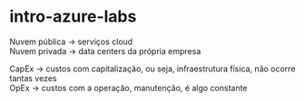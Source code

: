# intro-azure-labs

Nuvem pública -> serviços cloud <br>
Nuvem privada -> data centers da própria empresa


CapEx -> custos com capitalização, ou seja, infraestrutura física, não ocorre tantas vezes <br>
OpEx -> custos com a operação, manutenção, é algo constante


